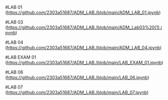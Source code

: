 #LAB 01 (https://github.com/2303a51687/ADM_LAB./blob/main/ADM_LAB_01.ipynb)

#LAB 03 (https://github.com/2303a51687/ADM_LAB./blob/main/ADM_Lab03%20(1).ipynb)

#LAB 04 (https://github.com/2303a51687/ADM_LAB./blob/main/ADM_LAB_04.ipynb)

#LAB EXAM 01 (https://github.com/2303a51687/ADM_LAB./blob/main/LAB_EXAM_01.ipynb)

#LAB 06 (https://github.com/2303a51687/ADM_LAB./blob/main/LAB_06.ipynb)

#LAB 07 (https://github.com/2303a51687/ADM_LAB./blob/main/LAB_07.ipynb)
